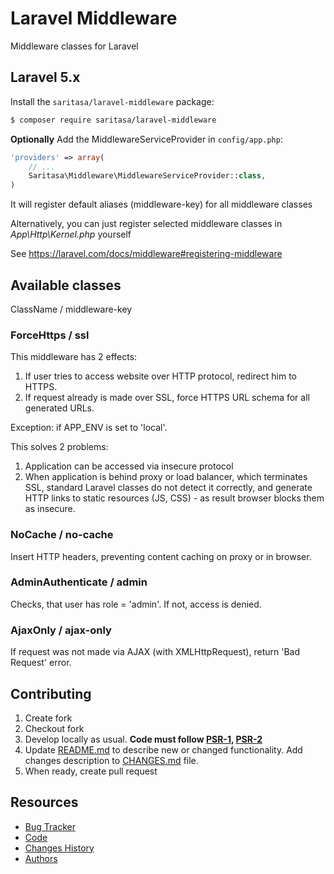 # Laravel Middleware

Middleware classes for Laravel

## Laravel 5.x

Install the ```saritasa/laravel-middleware``` package:

```bash
$ composer require saritasa/laravel-middleware
```

**Optionally**
Add the MiddlewareServiceProvider in ``config/app.php``:

```php
'providers' => array(
    // ...
    Saritasa\Middleware\MiddlewareServiceProvider::class,
)
```

It will register default aliases (middleware-key) for all middleware classes

Alternatively, you can just register selected middleware classes in
*App\Http\Kernel.php* yourself

See https://laravel.com/docs/middleware#registering-middleware

## Available classes
ClassName / middleware-key

### ForceHttps / ssl
This middleware has 2 effects:
1. If user tries to access website over HTTP protocol, redirect him to HTTPS.
2. If request already is made over SSL, force HTTPS URL schema for all generated URLs.

Exception: if APP_ENV is set to 'local'.

This solves 2 problems:
1. Application can be accessed via insecure protocol
2. When application is behind proxy or load balancer, which terminates SSL, standard
Laravel classes do not detect it correctly, and generate HTTP links to static
resources (JS, CSS) - as result browser blocks them as insecure.

### NoCache / no-cache
Insert HTTP headers, preventing content caching on proxy or in browser.

### AdminAuthenticate / admin
Checks, that user has role = 'admin'. If not, access is denied.

### AjaxOnly / ajax-only
If request was not made via AJAX (with XMLHttpRequest), return 'Bad Request' error.

## Contributing

1. Create fork
2. Checkout fork
3. Develop locally as usual. **Code must follow [PSR-1](http://www.php-fig.org/psr/psr-1/), [PSR-2](http://www.php-fig.org/psr/psr-2/)**
4. Update [README.md](README.md) to describe new or changed functionality. Add changes description to [CHANGES.md](CHANGES.md) file.
5. When ready, create pull request

## Resources

* [Bug Tracker](http://github.com/saritasa/php-laravel-middleware/issues)
* [Code](http://github.com/saritasa/php-laravel-middleware)
* [Changes History](CHANGES.md)
* [Authors](http://github.com/saritasa/php-laravel-middleware/contributors)

